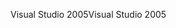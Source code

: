 <span data-ttu-id="c5645-101">Visual Studio 2005</span><span class="sxs-lookup"><span data-stu-id="c5645-101">Visual Studio 2005</span></span>